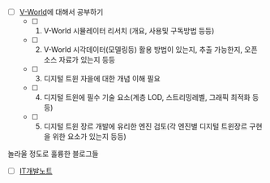 - [ ] [V-World](https://www.vworld.kr/v4po_main.do)에 대해서 공부하기
    - [ ] 1. V-World 시뮬레이터 리서치 (개요, 사용및 구독방법 등등)
    - [ ] 2. V-World 시각데이터(모델링등) 활용 방법이 있는지, 추출 가능한지, 오픈소스 자료가 있는지 등등
    - [ ] 3. 디지털 트윈 자을에 대한 개념 이해 필요
    - [ ] 4. 디지털 트윈에 필수 기술 요소(계층 LOD, 스트리밍레벨, 그래픽 최적화 등등)
    - [ ] 5. 디지털 트윈 장르 개발에 유리한 엔진 검토(각 엔진별 디지털 트윈장르 구현을 위한 요소가 있는지 등등)

놀라울 정도로 훌륭한 블로그들
- [ ] [IT개발노트](https://scahp.tistory.com/17)